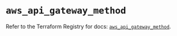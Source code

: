 # `aws_api_gateway_method`

Refer to the Terraform Registry for docs: [`aws_api_gateway_method`](https://registry.terraform.io/providers/hashicorp/aws/5.64.0/docs/resources/api_gateway_method).
